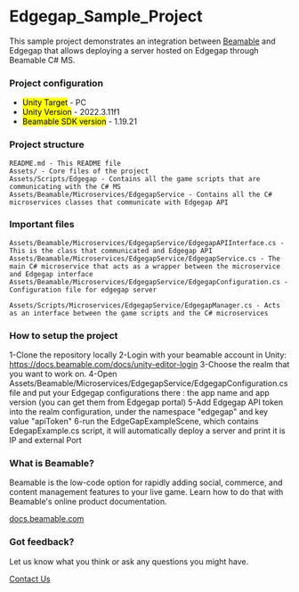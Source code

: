 # **Edgegap_Sample_Project**
This sample project demonstrates an integration between [Beamable](https://beamable.com/) and Edgegap that allows deploying a server hosted on Edgegap through Beamable C# MS.

### **Project configuration**

- <mark>Unity Target</mark> - PC
- <mark>Unity Version</mark> - 2022.3.11f1
- <mark>Beamable SDK version</mark> - 1.19.21

### **Project structure**

    README.md - This README file
    Assets/ - Core files of the project
    Assets/Scripts/Edgegap - Contains all the game scripts that are communicating with the C# MS
    Assets/Beamable/Microservices/EdgegapService - Contains all the C# microservices classes that communicate with Edgegap API

### **Important files**

    Assets/Beamable/Microservices/EdgegapService/EdgegapAPIInterface.cs - This is the class that communicated and Edgegap API
    Assets/Beamable/Microservices/EdgegapService/EdgegapService.cs - The main C# microservice that acts as a wrapper between the microservice and Edgegap interface
    Assets/Beamable/Microservices/EdgegapService/EdgegapConfiguration.cs - Configuration file for edgegap server
    
    Assets/Scripts/Microservices/EdgegapService/EdgegapManager.cs - Acts as an interface between the game scripts and the C# microservices
    
    
### **How to setup the project**

  1-Clone the repository locally
  2-Login with your beamable account in Unity: https://docs.beamable.com/docs/unity-editor-login
  3-Choose the realm that you want to work on.
  4-Open Assets/Beamable/Microservices/EdgegapService/EdgegapConfiguration.cs file and put your Edgegap configurations there : the app name and app version (you can get them from Edgegap portal)
  5-Add Edgegap API token into the realm configuration, under the namespace "edgegap" and key value "apiToken"
  6-run the EdgeGapExampleScene, which contains EdegapExample.cs script, it will automatically deploy a server and print it is IP and external Port
  
### **What is Beamable?**

Beamable is the low-code option for rapidly adding social, commerce, and content management features to your live game. Learn how to do that with Beamable's online product documentation.

[docs.beamable.com](docs.beamable.com)

### **Got feedback?**

Let us know what you think or ask any questions you might have.

[Contact Us](https://docs.beamable.com/discuss)
